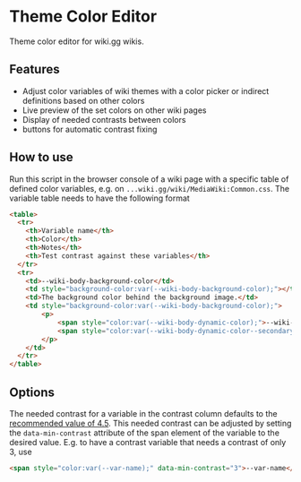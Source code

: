 # Theme Color Editor
Theme color editor for wiki.gg wikis.

## Features
* Adjust color variables of wiki themes with a color picker or indirect definitions based on other colors
* Live preview of the set colors on other wiki pages
* Display of needed contrasts between colors
* buttons for automatic contrast fixing

## How to use
Run this script in the browser console of a wiki page with a specific table of defined color variables, e.g. on `...wiki.gg/wiki/MediaWiki:Common.css`. The variable table needs to have the following format

```html
<table>
  <tr>
    <th>Variable name</th>
    <th>Color</th>
    <th>Notes</th>
    <th>Test contrast against these variables</th>
  </tr>
  <tr>
    <td>--wiki-body-background-color</td>
    <td style="background-color:var(--wiki-body-background-color);"></td>
    <td>The background color behind the background image.</td>
    <td style="background-color:var(--wiki-body-background-color);">
        <p>
            <span style="color:var(--wiki-body-dynamic-color);">--wiki-body-dynamic-color</span><br>
            <span style="color:var(--wiki-body-dynamic-color--secondary);">--wiki-body-dynamic-color--secondary</span>
        </p>
    </td>
  </tr>
</table>
```

## Options
The needed contrast for a variable in the contrast column defaults to the [recommended value of 4.5](https://www.w3.org/WAI/WCAG22/Understanding/contrast-minimum.html). This needed contrast can be adjusted by setting the `data-min-contrast` attribute of the span element of the variable to the desired value. E.g. to have a contrast variable that needs a contrast of only 3, use

```html
<span style="color:var(--var-name);" data-min-contrast="3">--var-name</span>
```

